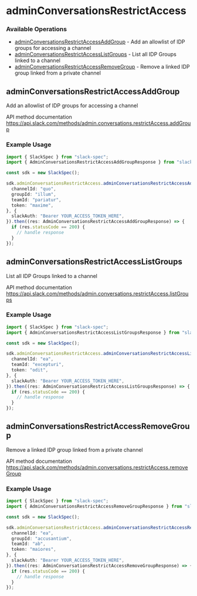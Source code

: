 # adminConversationsRestrictAccess

### Available Operations

* [adminConversationsRestrictAccessAddGroup](#adminconversationsrestrictaccessaddgroup) - Add an allowlist of IDP groups for accessing a channel
* [adminConversationsRestrictAccessListGroups](#adminconversationsrestrictaccesslistgroups) - List all IDP Groups linked to a channel
* [adminConversationsRestrictAccessRemoveGroup](#adminconversationsrestrictaccessremovegroup) - Remove a linked IDP group linked from a private channel

## adminConversationsRestrictAccessAddGroup

Add an allowlist of IDP groups for accessing a channel

API method documentation
<https://api.slack.com/methods/admin.conversations.restrictAccess.addGroup>

### Example Usage

```typescript
import { SlackSpec } from "slack-spec";
import { AdminConversationsRestrictAccessAddGroupResponse } from "slack-spec/dist/sdk/models/operations";

const sdk = new SlackSpec();

sdk.adminConversationsRestrictAccess.adminConversationsRestrictAccessAddGroup({
  channelId: "quo",
  groupId: "illum",
  teamId: "pariatur",
  token: "maxime",
}, {
  slackAuth: "Bearer YOUR_ACCESS_TOKEN_HERE",
}).then((res: AdminConversationsRestrictAccessAddGroupResponse) => {
  if (res.statusCode == 200) {
    // handle response
  }
});
```

## adminConversationsRestrictAccessListGroups

List all IDP Groups linked to a channel

API method documentation
<https://api.slack.com/methods/admin.conversations.restrictAccess.listGroups>

### Example Usage

```typescript
import { SlackSpec } from "slack-spec";
import { AdminConversationsRestrictAccessListGroupsResponse } from "slack-spec/dist/sdk/models/operations";

const sdk = new SlackSpec();

sdk.adminConversationsRestrictAccess.adminConversationsRestrictAccessListGroups({
  channelId: "ea",
  teamId: "excepturi",
  token: "odit",
}, {
  slackAuth: "Bearer YOUR_ACCESS_TOKEN_HERE",
}).then((res: AdminConversationsRestrictAccessListGroupsResponse) => {
  if (res.statusCode == 200) {
    // handle response
  }
});
```

## adminConversationsRestrictAccessRemoveGroup

Remove a linked IDP group linked from a private channel

API method documentation
<https://api.slack.com/methods/admin.conversations.restrictAccess.removeGroup>

### Example Usage

```typescript
import { SlackSpec } from "slack-spec";
import { AdminConversationsRestrictAccessRemoveGroupResponse } from "slack-spec/dist/sdk/models/operations";

const sdk = new SlackSpec();

sdk.adminConversationsRestrictAccess.adminConversationsRestrictAccessRemoveGroup({
  channelId: "ea",
  groupId: "accusantium",
  teamId: "ab",
  token: "maiores",
}, {
  slackAuth: "Bearer YOUR_ACCESS_TOKEN_HERE",
}).then((res: AdminConversationsRestrictAccessRemoveGroupResponse) => {
  if (res.statusCode == 200) {
    // handle response
  }
});
```
